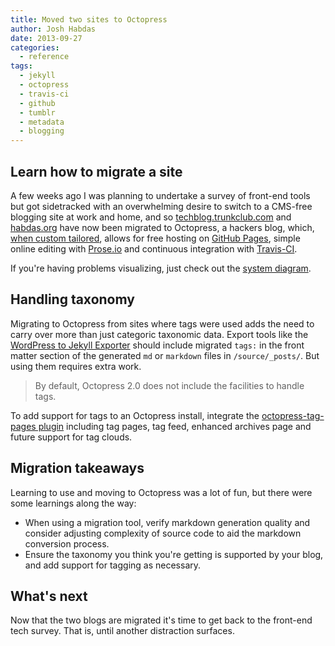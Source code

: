 ```yaml
---
title: Moved two sites to Octopress
author: Josh Habdas
date: 2013-09-27
categories:
  - reference
tags:
  - jekyll
  - octopress
  - travis-ci
  - github
  - tumblr
  - metadata
  - blogging
---
```


## Learn how to migrate a site

A few weeks ago I was planning to undertake a survey of front-end tools but got sidetracked with an overwhelming desire to switch to a CMS-free blogging site at work and home, and so [techblog.trunkclub.com](http://techblog.trunkclub.com) and [habdas.org](http://www.habdas.org) have now been migrated to Octopress, a hackers blog, which, [when custom tailored](http://slid.es/jhabdas/trunkclub-techblog), allows for free hosting on [GitHub Pages](http://pages.github.com/), simple online editing with [Prose.io](http://prose.io) and continuous integration with [Travis-CI](https://travis-ci.org/jhabdas/jhabdas.github.io).

If you're having problems visualizing, just check out the [system diagram](http://www.gliffy.com/go/publish/4845414).

<!--more-->

## Handling taxonomy

Migrating to Octopress from sites where tags were used adds the need to carry over more than just categoric taxonomic data. Export tools like the [WordPress to Jekyll Exporter](https://github.com/benbalter/wordpress-to-jekyll-exporter) should include migrated `tags:` in the front matter section of the generated `md` or `markdown` files in `/source/_posts/`. But using them requires extra work.

> By default, Octopress 2.0 does not include the facilities to handle tags.

To add support for tags to an Octopress install, integrate the [octopress-tag-pages plugin](https://github.com/robbyedwards/octopress-tag-pages) including tag pages, tag feed, enhanced archives page and future support for tag clouds.

## Migration takeaways

Learning to use and moving to Octopress was a lot of fun, but there were some learnings along the way:

- When using a migration tool, verify markdown generation quality and consider adjusting complexity of source code to aid the markdown conversion process.
- Ensure the taxonomy you think you're getting is supported by your blog, and add support for tagging as necessary.

## What's next

Now that the two blogs are migrated it's time to get back to the front-end tech survey. That is, until another distraction surfaces.
